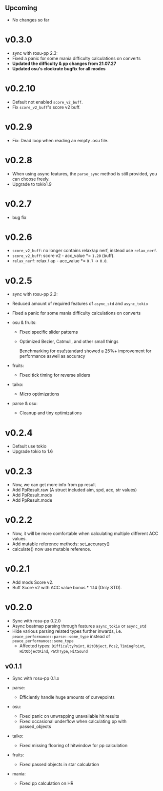## Upcoming

- No changes so far

# v0.3.0

- sync with rosu-pp 2.3:
- Fixed a panic for some mania difficulty calculations on converts
- **Updated the difficulty & pp changes from 21.07.27**
- **Updated osu's clockrate bugfix for all modes**

# v0.2.10

- Default not enabled `score_v2_buff`.
- Fix `score_v2_buff`'s score v2 buff.

# v0.2.9

- Fix: Dead loop when reading an empty .osu file.

# v0.2.8

- When using async features, the `parse_sync` method is still provided, you can choose freely.
- Upgrade to tokio1.9

# v0.2.7

- bug fix

# v0.2.6

- `score_v2_buff`: no longer contains relax/ap nerf, instead use `relax_nerf`.
- `score_v2_buff`: score v2 - acc_value *= `1.20` (buff).
- `relax_nerf`: relax / ap - acc_value *= `0.7` -> `0.8`.

# v0.2.5

- sync with rosu-pp 2.2:
- Reduced amount of required features of `async_std` and `async_tokio`
- Fixed a panic for some mania difficulty calculations on converts
- osu & fruits:
  - Fixed specific slider patterns
  - Optimized Bezier, Catmull, and other small things

    Benchmarking for osu!standard showed a 25%+ improvement for performance aswell as accuracy

- fruits:
  - Fixed tick timing for reverse sliders

- taiko:
  - Micro optimizations

- parse & osu:
  - Cleanup and tiny optimizations

# v0.2.4

- Default use tokio
- Upgrade tokio to 1.6

# v0.2.3

- Now, we can get more info from pp result
- Add PpResult.raw (A struct included aim, spd, acc, str values)
- Add PpResult.mods
- Add PpResult.mode

# v0.2.2

- Now, it will be more comfortable when calculating multiple different ACC values.
- Add mutable reference methods: set_accuracy()
- calculate() now use mutable reference.

# v0.2.1

- Add mods Score v2.
- Buff Score v2 with ACC value bonus * 1.14 (Only STD).

# v0.2.0

- Sync with rosu-pp 0.2.0
- Async beatmap parsing through features `async_tokio` or `async_std`
- Hide various parsing related types further inwards, i.e. `peace_performance::parse::some_type` instead of `peace_performance::some_type`
  - Affected types: `DifficultyPoint`, `HitObject`, `Pos2`, `TimingPoint`, `HitObjectKind`, `PathType`, `HitSound`

## v0.1.1

- Sync with rosu-pp 0.1.x
- parse:
  - Efficiently handle huge amounts of curvepoints

- osu:
  - Fixed panic on unwrapping unavailable hit results
  - Fixed occasional underflow when calculating pp with passed_objects

- taiko:
  - Fixed missing flooring of hitwindow for pp calculation

- fruits:
  - Fixed passed objects in star calculation

- mania:
  - Fixed pp calculation on HR
